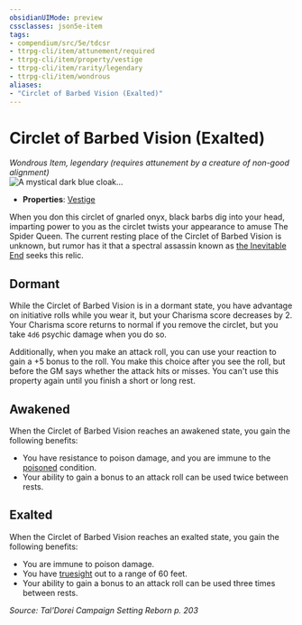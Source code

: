 ```yaml
---
obsidianUIMode: preview
cssclasses: json5e-item
tags:
- compendium/src/5e/tdcsr
- ttrpg-cli/item/attunement/required
- ttrpg-cli/item/property/vestige
- ttrpg-cli/item/rarity/legendary
- ttrpg-cli/item/wondrous
aliases: 
- "Circlet of Barbed Vision (Exalted)"
---
```

# Circlet of Barbed Vision (Exalted)
*Wondrous Item, legendary (requires attunement by a creature of non-good alignment)*  
![A mystical dark blue cloak...](/3-Mechanics/CLI/items/img/circletofbarbedvision.webp#right "A mystical dark blue cloak with metallic, flowing embroidered designs.")  

- **Properties**: [Vestige](/3-Mechanics/CLI/rules/item-properties.md#Vestige)

When you don this circlet of gnarled onyx, black barbs dig into your head, imparting power to you as the circlet twists your appearance to amuse The Spider Queen. The current resting place of the Circlet of Barbed Vision is unknown, but rumor has it that a spectral assassin known as [the Inevitable End](/3-Mechanics/CLI/bestiary/npc/jourrael-the-caedogeist-tdcsr.md) seeks this relic.

## Dormant

While the Circlet of Barbed Vision is in a dormant state, you have advantage on initiative rolls while you wear it, but your Charisma score decreases by 2. Your Charisma score returns to normal if you remove the circlet, but you take `4d6` psychic damage when you do so.

Additionally, when you make an attack roll, you can use your reaction to gain a +5 bonus to the roll. You make this choice after you see the roll, but before the GM says whether the attack hits or misses. You can't use this property again until you finish a short or long rest.

## Awakened

When the Circlet of Barbed Vision reaches an awakened state, you gain the following benefits:

- You have resistance to poison damage, and you are immune to the [poisoned](/3-Mechanics/CLI/rules/conditions.md#poisoned) condition.  
- Your ability to gain a bonus to an attack roll can be used twice between rests.  

## Exalted

When the Circlet of Barbed Vision reaches an exalted state, you gain the following benefits:

- You are immune to poison damage.  
- You have [truesight](/3-Mechanics/CLI/rules/senses.md#truesight) out to a range of 60 feet.  
- Your ability to gain a bonus to an attack roll can be used three times between rests.  

*Source: Tal'Dorei Campaign Setting Reborn p. 203*